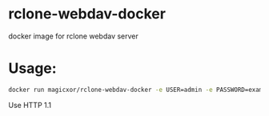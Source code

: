 # rclone-webdav-docker
docker image for rclone webdav server

# Usage:

```sh
docker run magicxor/rclone-webdav-docker -e USER=admin -e PASSWORD=example -p 50080:80 -v /home/my/files:/rclone_user_files
```

Use HTTP 1.1
